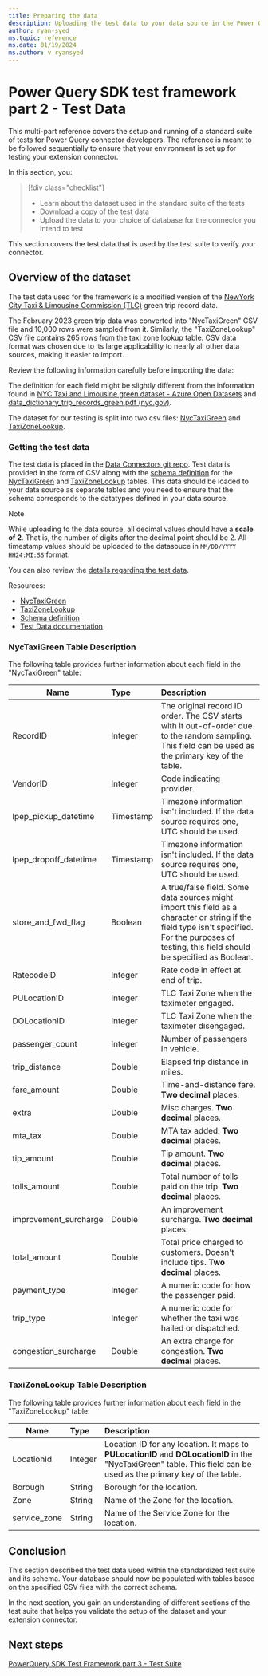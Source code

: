 ```yaml
---
title: Preparing the data
description: Uploading the test data to your data source in the Power Query SDK test framework.
author: ryan-syed
ms.topic: reference
ms.date: 01/19/2024
ms.author: v-ryansyed
---
```


# Power Query SDK test framework part 2 - Test Data

This multi-part reference covers the setup and running of a standard suite of tests for Power Query connector developers. The reference is meant to be followed sequentially to ensure that your environment is set up for testing your extension connector.

In this section, you:

> [!div class="checklist"]
>
> * Learn about the dataset used in the standard suite of the tests
> * Download a copy of the test data
> * Upload the data to your choice of database for the connector you intend to test

This section covers the test data that is used by the test suite to verify your connector.

## Overview of the dataset

The test data used for the framework is a modified version of the [NewYork City Taxi & Limousine Commission (TLC)](https://www.nyc.gov/site/tlc/about/tlc-trip-record-data.page) green trip record data.

The February 2023 green trip data was converted into "NycTaxiGreen" CSV file and 10,000 rows were sampled from it. Similarly, the "TaxiZoneLookup" CSV file contains 265 rows from the taxi zone lookup table.
CSV data format was chosen due to its large applicability to nearly all other data sources, making it easier to import.

Review the following information carefully before importing the data:

The definition for each field might be slightly different from the information found in [NYC Taxi and Limousine green dataset - Azure Open Datasets](/azure/open-datasets/dataset-taxi-green?tabs=azureml-opendatasets) and [data_dictionary_trip_records_green.pdf (nyc.gov)](https://www.nyc.gov/assets/tlc/downloads/pdf/data_dictionary_trip_records_green.pdf).

The dataset for our testing is split into two csv files: [NycTaxiGreen](https://github.com/microsoft/DataConnectors/tree/master/testframework/data/nyc_taxi_tripdata.csv) and [TaxiZoneLookup](https://github.com/microsoft/DataConnectors/tree/master/testframework/data/taxi+_zone_lookup.csv).

### Getting the test data

The test data is placed in the [Data Connectors git repo](https://github.com/microsoft/DataConnectors/tree/master/testframework/data/). Test data is provided in the form of CSV along with the [schema definition](https://github.com/microsoft/DataConnectors/tree/master/testframework/data/PQSDKTestFrameworkDataSchema.sql) for the [NycTaxiGreen](https://github.com/microsoft/DataConnectors/tree/master/testframework/data/nyc_taxi_tripdata.csv) and [TaxiZoneLookup](https://github.com/microsoft/DataConnectors/tree/master/testframework/data/taxi+_zone_lookup.csv) tables. This data should be loaded to your data source as separate tables and you need to ensure that the schema corresponds to the datatypes defined in your data source.

> [!NOTE]
> While uploading to the data source, all decimal values should have a **scale of 2**. That is, the number of digits after the decimal point should be 2.
> All timestamp values should be uploaded to the datasouce in `MM/DD/YYYY HH24:MI:SS` format.

You can also review the [details regarding the test data](https://github.com/microsoft/DataConnectors/tree/master/testframework/data/PQSDKTestData.md).

Resources:

* [NycTaxiGreen](https://github.com/microsoft/DataConnectors/tree/master/testframework/data/nyc_taxi_tripdata.csv)
* [TaxiZoneLookup](https://github.com/microsoft/DataConnectors/tree/master/testframework/data/taxi+_zone_lookup.csv)
* [Schema definition](https://github.com/microsoft/DataConnectors/tree/master/testframework/data/PQSDKTestFrameworkDataSchema.sql)
* [Test Data documentation](https://github.com/microsoft/DataConnectors/tree/master/testframework/data/PQSDKTestData.md)

### NycTaxiGreen Table Description

The following table provides further information about each field in the "NycTaxiGreen" table:

|Name                         |Type       | Description                                                                                                                                                                                              |
|-----------------------------|:----------|:---------------------------------------------------------------------------------------------------------------------------------------------------------------------------------------------------------|
| RecordID                    | Integer   | The original record ID order. The CSV starts with it out-of-order due to the random sampling. This field can be used as the primary key of the table.                                                    |
| VendorID                    | Integer   | Code indicating provider.                                                                                                                                                                                |
| lpep_pickup_datetime        | Timestamp | Timezone information isn't included. If the data source requires one, UTC should be used.                                                                                                                |
| lpep_dropoff_datetime       | Timestamp | Timezone information isn't included. If the data source requires one, UTC should be used.                                                                                                                |
| store_and_fwd_flag          | Boolean   | A true/false field. Some data sources might import this field as a character or string if the field type isn't specified. For the purposes of testing, this field should be specified as Boolean.        |
| RatecodeID                  | Integer   | Rate code in effect at end of trip.                                                                                                                                                                      |
| PULocationID                | Integer   | TLC Taxi Zone when the taximeter engaged.                                                                                                                                                                |
| DOLocationID                | Integer   | TLC Taxi Zone when the taximeter disengaged.                                                                                                                                                             |
| passenger_count             | Integer   | Number of passengers in vehicle.                                                                                                                                                                         |
| trip_distance               | Double    | Elapsed trip distance in miles.                                                                                                                                                                          |
| fare_amount                 | Double    | Time-and-distance fare. **Two decimal** places.                                                                                                                                                          |
| extra                       | Double    | Misc charges. **Two decimal** places.                                                                                                                                                                    |
| mta_tax                     | Double    | MTA tax added. **Two decimal** places.                                                                                                                                                                   |
| tip_amount                  | Double    | Tip amount. **Two decimal** places.                                                                                                                                                                      |
| tolls_amount                | Double    | Total number of tolls paid on the trip. **Two decimal** places.                                                                                                                                          |
| improvement_surcharge       | Double    | An improvement surcharge. **Two decimal** places.                                                                                                                                                        |
| total_amount                | Double    | Total price charged to customers. Doesn't include tips. **Two decimal** places.                                                                                                                          |
| payment_type                | Integer   | A numeric code for how the passenger paid.                                                                                                                                                               |
| trip_type                   | Integer   | A numeric code for whether the taxi was hailed or dispatched.                                                                                                                                            |
| congestion_surcharge        | Double    | An extra charge for congestion. **Two decimal** places.                                                                                                                                                  |

### TaxiZoneLookup Table Description

The following table provides further information about each field in the "TaxiZoneLookup" table:

|Name          |Type     | Description                                                                                                                                                                 |
|--------------|:--------|:----------------------------------------------------------------------------------------------------------------------------------------------------------------------------|
| LocationId   | Integer | Location ID for any location. It maps to **PULocationID** and **DOLocationID** in the "NycTaxiGreen" table. This field can be used as the primary key of the table.         |
| Borough      | String  | Borough for the location.                                                                                                                                                   |
| Zone         | String  | Name of the Zone for the location.                                                                                                                                           |
| service_zone | String  | Name of the Service Zone for the location.                                                                                                                                   |

## Conclusion

This section described the test data used within the standardized test suite and its schema. Your database should now be populated with tables based on the specified CSV files with the correct schema.

In the next section, you gain an understanding of different sections of the test suite that helps you validate the setup of the dataset and your extension connector.

## Next steps

[PowerQuery SDK Test Framework part 3 - Test Suite](./3-tests.md)
